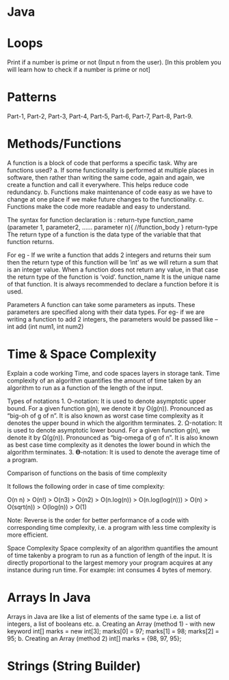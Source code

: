 #  Java 

# Loops
Print if a number is prime or not (Input n from the user).
[In this problem you will learn how to check if a number is prime or not]

# Patterns
Part-1, Part-2, Part-3, Part-4, Part-5, Part-6, Part-7, Part-8, Part-9.

# Methods/Functions
   A function is a block of code that performs a specific task.
   Why are functions used?
            a. If some functionality is performed at multiple places in software, then rather than writing the same code, again                   and again, we create a function and call it everywhere. This helps reduce code redundancy.
            b. Functions make maintenance of code easy as we have to change at one
               place if we make future changes to the functionality.
            c. Functions make the code more readable and easy to understand.

  The syntax for function declaration is :
            return-type function_name (parameter 1, parameter2, …… parameter n){
            //function_body
            }
            return-type
   The return type of a function is the data type of the variable that that function returns.

   For eg - If we write a function that adds 2 integers and returns their sum then the return type of this function will be ‘int’ 
   as we will return a sum that is an integer value.
  When a function does not return any value, in that case the return type of the function is ‘void’.
  function_name
            It is the unique name of that function.
            It is always recommended to declare a function before it is used.

  Parameters
            A function can take some parameters as inputs. These parameters are specified along with their data types.
            For eg- if we are writing a function to add 2 integers, the parameters would be passed like – int add (int num1, int               num2)


# Time & Space Complexity
Explain a code working Time, and code spaces layers in storage tank. Time complexity of an algorithm quantifies the amount of time taken by an algorithm to run as a function of the length of the input.

Types of notations
            1. O-notation: It is used to denote asymptotic upper bound. For a given function g(n), we denote it by O(g(n)).                       Pronounced as “big-oh of g of n”. It is also known as worst case time complexity as it denotes the upper bound in                  which the algorithm terminates.
            2. Ω-notation: It is used to denote asymptotic lower bound. For a given function g(n), we denote it by Ω(g(n)).                       Pronounced as “big-omega of g of n”. It is also known as best case time complexity as it denotes the lower
               bound in which the algorithm terminates.
            3. 𝚯-notation: It is used to denote the average time of a program.

 Comparison of functions on the basis of time complexity
    
   It follows the following order in case of time complexity:

   O(n n) > O(n!) > O(n3) > O(n2) > O(n.log(n)) > O(n.log(log(n))) > O(n) > O(sqrt(n)) > O(log(n)) > O(1)

Note: Reverse is the order for better performance of a code with corresponding time complexity, i.e. a program with less time complexity is more efficient.

Space Complexity
            Space complexity of an algorithm quantifies the amount of time takenby a program to run as a function of length of the input. It is directly proportional to the largest memory your program acquires at any instance during run time.
For example: int consumes 4 bytes of memory.

# Arrays In Java
Arrays in Java are like a list of elements of the same type i.e. a list of integers, a list of
booleans etc.
            a. Creating an Array (method 1) - with new keyword
                int[] marks = new int[3];
                marks[0] = 97;
                marks[1] = 98;
                marks[2] = 95;
            b. Creating an Array (method 2)
                int[] marks = {98, 97, 95};

# Strings (String Builder)
